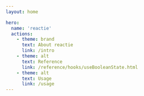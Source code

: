 ```yaml
---
layout: home

hero:
  name: 'reactie'
  actions:
    - theme: brand
      text: About reactie
      link: /intro
    - theme: alt
      text: Reference
      link: /reference/hooks/useBooleanState.html
    - theme: alt
      text: Usage
      link: /usage
---
```

